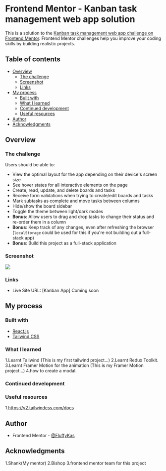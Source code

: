 # Frontend Mentor - Kanban task management web app solution

This is a solution to the [Kanban task management web app challenge on Frontend Mentor](https://www.frontendmentor.io/challenges/kanban-task-management-web-app-wgQLt-HlbB). Frontend Mentor challenges help you improve your coding skills by building realistic projects.

## Table of contents

- [Overview](#overview)
  - [The challenge](#the-challenge)
  - [Screenshot](#screenshot)
  - [Links](#links)
- [My process](#my-process)
  - [Built with](#built-with)
  - [What I learned](#what-i-learned)
  - [Continued development](#continued-development)
  - [Useful resources](#useful-resources)
- [Author](#author)
- [Acknowledgments](#acknowledgments)

## Overview

### The challenge

Users should be able to:

- View the optimal layout for the app depending on their device's screen size
- See hover states for all interactive elements on the page
- Create, read, update, and delete boards and tasks
- Receive form validations when trying to create/edit boards and tasks
- Mark subtasks as complete and move tasks between columns
- Hide/show the board sidebar
- Toggle the theme between light/dark modes
- **Bonus**: Allow users to drag and drop tasks to change their status and re-order them in a column
- **Bonus**: Keep track of any changes, even after refreshing the browser (`localStorage` could be used for this if you're not building out a full-stack app)
- **Bonus**: Build this project as a full-stack application

### Screenshot

![](./screenshot.jpg)

### Links

- Live Site URL: [Kanban App] Coming soon

## My process

### Built with

- [React.js](https://react.dev/)
- [Tailwind CSS](https://tailwindcss.com/)

### What I learned

1.Learnt Tailwind (This is my first tailwind project...)
2.Learnt Redux Toolkit.
3.Learnt Framer Motion for the animation (This is my Framer Motion project...)
4.how to create a modal.

### Continued development

### Useful resources

1.https://v2.tailwindcss.com/docs

## Author

- Frontend Mentor - [@FluffyKas](https://www.frontendmentor.io/profile/FluffyKas)

## Acknowledgments

1.Shank(My mentor)
2.Bishop
3.frontend mentor team for this project

